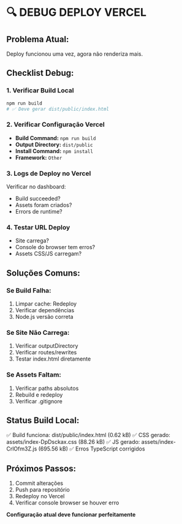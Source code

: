 # 🔍 DEBUG DEPLOY VERCEL

## Problema Atual:
Deploy funcionou uma vez, agora não renderiza mais.

## Checklist Debug:

### 1. Verificar Build Local
```bash
npm run build
# ✅ Deve gerar dist/public/index.html
```

### 2. Verificar Configuração Vercel
- **Build Command:** `npm run build`
- **Output Directory:** `dist/public`
- **Install Command:** `npm install`
- **Framework:** `Other`

### 3. Logs de Deploy no Vercel
Verificar no dashboard:
- Build succeeded?
- Assets foram criados?
- Errors de runtime?

### 4. Testar URL Deploy
- Site carrega?
- Console do browser tem erros?
- Assets CSS/JS carregam?

## Soluções Comuns:

### Se Build Falha:
1. Limpar cache: Redeploy
2. Verificar dependências
3. Node.js versão correta

### Se Site Não Carrega:
1. Verificar outputDirectory
2. Verificar routes/rewrites
3. Testar index.html diretamente

### Se Assets Faltam:
1. Verificar paths absolutos
2. Rebuild e redeploy
3. Verificar .gitignore

## Status Build Local:
✅ Build funciona: dist/public/index.html (0.62 kB)
✅ CSS gerado: assets/index-DpDsckax.css (88.26 kB) 
✅ JS gerado: assets/index-CrlOfm3Z.js (695.56 kB)
✅ Erros TypeScript corrigidos

## Próximos Passos:
1. Commit alterações
2. Push para repositório
3. Redeploy no Vercel
4. Verificar console browser se houver erro

**Configuração atual deve funcionar perfeitamente**